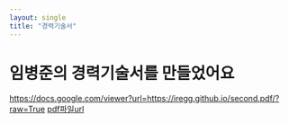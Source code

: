 ```yaml
---
layout: single
title: "경력기술서"
---
```


# 임병준의 경력기술서를 만들었어요

<https://docs.google.com/viewer?url=https://iregg.github.io/second.pdf/?raw=True>
[pdf파일url](https://docs.google.com/viewer?url=https://iregg.github.io/second.pdf?raw=True)
